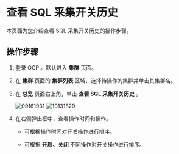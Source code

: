 查看 SQL 采集开关历史 
==================================

本页面为您介绍查看 SQL 采集开关历史的操作步骤。

操作步骤 
-------------------------

1. 登录 OCP 。默认进入 **集群** 页面。

   

2. 在 **集群** 页面的 **集群列表** 区域，选择待操作的集群并单击其集群名。

   

3. 在 **总览** 页面右上角，单击 **查看 SQL 采集开关历史** 。

   ![09161931](https://help-static-aliyun-doc.aliyuncs.com/assets/img/zh-CN/3060562361/p327419.png)
   ![10131829](https://help-static-aliyun-doc.aliyuncs.com/assets/img/zh-CN/8685987361/p338539.png)
   

4. 在右侧弹出框中，查看操作时间和操作。

   * 可根据操作时间对开关操作进行排序。

     
   
   * 可根据 **开启、关闭** 不同操作对开关操作进行排序。

     
   

   



